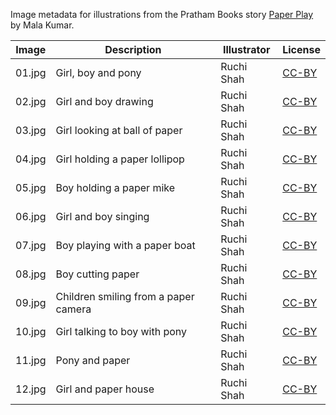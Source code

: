 Image metadata for illustrations from the Pratham Books story [Paper Play](https://storyweaver.org.in/stories/156-paper-play) by Mala Kumar.

Image | Description | Illustrator | License
----- | ----------- | ----------- | -------
01.jpg | Girl, boy and pony | Ruchi Shah | [CC-BY](https://creativecommons.org/licenses/by/4.0/)
02.jpg | Girl and boy drawing | Ruchi Shah | [CC-BY](https://creativecommons.org/licenses/by/4.0/)
03.jpg | Girl looking at ball of paper | Ruchi Shah | [CC-BY](https://creativecommons.org/licenses/by/4.0/)
04.jpg | Girl holding a paper lollipop | Ruchi Shah | [CC-BY](https://creativecommons.org/licenses/by/4.0/)
05.jpg | Boy holding a paper mike | Ruchi Shah | [CC-BY](https://creativecommons.org/licenses/by/4.0/)
06.jpg | Girl and boy singing | Ruchi Shah | [CC-BY](https://creativecommons.org/licenses/by/4.0/)
07.jpg | Boy playing with a paper boat | Ruchi Shah | [CC-BY](https://creativecommons.org/licenses/by/4.0/)
08.jpg | Boy cutting paper | Ruchi Shah | [CC-BY](https://creativecommons.org/licenses/by/4.0/)
09.jpg | Children smiling from a paper camera | Ruchi Shah | [CC-BY](https://creativecommons.org/licenses/by/4.0/)
10.jpg | Girl talking to boy with pony | Ruchi Shah | [CC-BY](https://creativecommons.org/licenses/by/4.0/)
11.jpg | Pony and paper | Ruchi Shah | [CC-BY](https://creativecommons.org/licenses/by/4.0/)
12.jpg | Girl and paper house | Ruchi Shah | [CC-BY](https://creativecommons.org/licenses/by/4.0/)